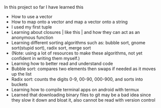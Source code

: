 In this project so far I have learned this
- How to use a vector
- How to map onto a vector and map a vector onto a string
- I used my first tuple
- Learning about closures | like this | and how they can act as an anonymous function
- Learning different sorting algorithms such as: bubble sort, gnome sort(stupid sort), radix sort, merge sort
- (Note: using a lot of resources to make these algorithms, not yet confident in writing them myself.)
- Learning how to better read and understand code
- Bubble sort: compares two elements then swaps if needed as it moves up the list
- Radix sort: counts the digits 0-9, 00-90, 000-900, and sorts into buckets
- Learning how to compile terminal apps on android with termux
- Learned that downloading binary files to git may be a bad idea since they slow it down and bloat it, also cannot be read with version control

